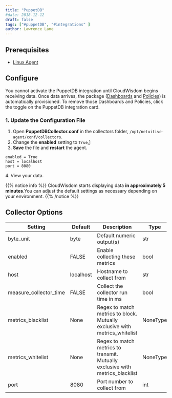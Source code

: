 ```yaml
---
title: "PuppetDB"
#date: 2018-12-12
draft: false
tags: ["#puppetDB", "#integrations" ]
author: Lawrence Lane
---
```


## Prerequisites
- [Linux Agent][1]

## Configure

You cannot activate the PuppetDB integration until CloudWisdom begins receiving data. Once data arrives, the package ([Dashboards][2] and [Policies][3]) is automatically provisioned. To remove those Dashboards and Policies, click the toggle on the PuppetDB integration card.

### 1. Update the Configuration File

1. Open **PuppetDBCollector.conf** in the collectors folder, `/opt/netuitive-agent/conf/collectors`.
2. Change the **enabled** setting to `True`,]
3. **Save** the file and **restart** the agent.

```
enabled = True
host = localhost
port = 8080
```
4\. View your data.

{{% notice info %}}
CloudWisdom starts displaying data **in approximately 5 minutes**.You can adjust the default settings as necessary depending on your environment.
{{% /notice %}}

## Collector Options

| Setting                | Default   | Description                                                                   | Type     |
|------------------------|-----------|-------------------------------------------------------------------------------|----------|
| byte_unit              | byte      | Default numeric output(s)                                                     | str      |
| enabled                | FALSE     | Enable collecting these metrics                                               | bool     |
| host                   | localhost | Hostname to collect from                                                      | str      |
| measure_collector_time | FALSE     | Collect the collector run time in ms                                          | bool     |
| metrics_blacklist      | None      | Regex to match metrics to block. Mutually exclusive with metrics_whitelist    | NoneType |
| metrics_whitelist      | None      | Regex to match metrics to transmit. Mutually exclusive with metrics_blacklist | NoneType |
| port                   | 8080      | Port number to collect from                                                   | int      |


[1]: /integrations/agents/linux-agent
[2]: /dashboards/
[3]: /capacity-monitoring/policies

